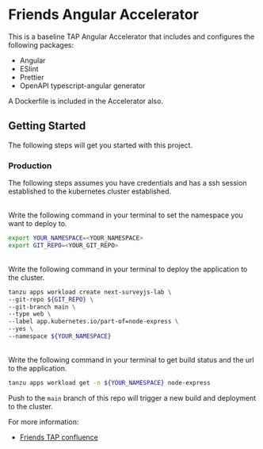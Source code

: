 # Friends Angular Accelerator

This is a baseline  TAP Angular Accelerator that includes and configures the following packages:

* Angular
* ESlint
* Prettier
* OpenAPI typescript-angular generator

A Dockerfile is included in the Accelerator also.

## Getting Started

The following steps will get you started with this project.


### Production

The following steps assumes you have credentials and has a ssh session established to the kubernetes cluster established.

<br>
 Write the following command in your terminal to set the namespace you want to deploy to.

```bash
export YOUR_NAMESPACE=<YOUR_NAMESPACE>
export GIT_REPO=<YOUR_GIT_REPO>
```

<br>
Write the following command in your terminal to deploy the application to the cluster.

```bash
tanzu apps workload create next-surveyjs-lab \
--git-repo ${GIT_REPO} \
--git-branch main \
--type web \
--label app.kubernetes.io/part-of=node-express \
--yes \
--namespace ${YOUR_NAMESPACE}
```

<br>
Write the following command in your terminal to get build status and the url to the application.

```bash
tanzu apps workload get -n ${YOUR_NAMESPACE} node-express
```

Push to the ```main``` branch of this repo will trigger a new build and deployment to the cluster.
<br>

For more information:

- [Friends TAP confluence](https://confluence.shared.int.tds.tieto.com/x/PKC2EQ)

